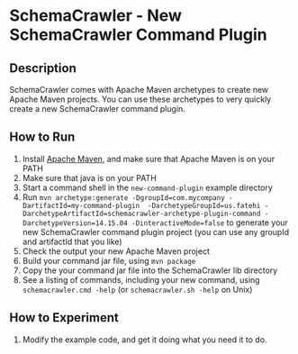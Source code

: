 # SchemaCrawler - New SchemaCrawler Command Plugin

## Description
SchemaCrawler comes with Apache Maven archetypes to create new Apache Maven projects.
You can use these archetypes to very quickly create a new SchemaCrawler command plugin.

## How to Run
1. Install [Apache Maven](http://maven.apache.org/), and make sure that Apache Maven is on your PATH 
2. Make sure that java is on your PATH
3. Start a command shell in the `new-command-plugin` example directory 
4. Run `mvn archetype:generate -DgroupId=com.mycompany -DartifactId=my-command-plugin 
  -DarchetypeGroupId=us.fatehi -DarchetypeArtifactId=schemacrawler-archetype-plugin-command -DarchetypeVersion=14.15.04
  -DinteractiveMode=false` to generate your new SchemaCrawler command plugin project (you can use any groupId and artifactId that you like)
5. Check the output your new Apache Maven project
6. Build your command jar file, using `mvn package`
7. Copy the your command jar file into the SchemaCrawler lib directory
8. See a listing of commands, including your new command, using `schemacrawler.cmd -help` (or `schemacrawler.sh -help` on Unix)

## How to Experiment
1. Modify the example code, and get it doing what you need it to do. 
